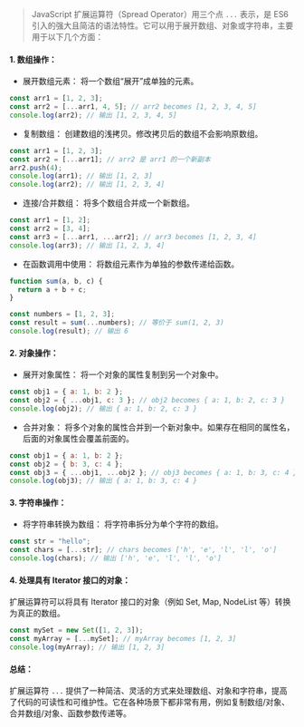 > JavaScript 扩展运算符（Spread Operator）用三个点 `...` 表示，是 ES6 引入的强大且简洁的语法特性。它可以用于展开数组、对象或字符串，主要用于以下几个方面：

#### 1. 数组操作：

- 展开数组元素： 将一个数组“展开”成单独的元素。

```js
const arr1 = [1, 2, 3];
const arr2 = [...arr1, 4, 5]; // arr2 becomes [1, 2, 3, 4, 5]
console.log(arr2); // 输出 [1, 2, 3, 4, 5]
```

- 复制数组： 创建数组的浅拷贝。修改拷贝后的数组不会影响原数组。

```js
const arr1 = [1, 2, 3];
const arr2 = [...arr1]; // arr2 是 arr1 的一个新副本
arr2.push(4);
console.log(arr1); // 输出 [1, 2, 3]
console.log(arr2); // 输出 [1, 2, 3, 4]
```

- 连接/合并数组： 将多个数组合并成一个新数组。

```js
const arr1 = [1, 2];
const arr2 = [3, 4];
const arr3 = [...arr1, ...arr2]; // arr3 becomes [1, 2, 3, 4]
console.log(arr3); // 输出 [1, 2, 3, 4]
```

- 在函数调用中使用： 将数组元素作为单独的参数传递给函数。

```js
function sum(a, b, c) {
  return a + b + c;
}

const numbers = [1, 2, 3];
const result = sum(...numbers); // 等价于 sum(1, 2, 3)
console.log(result); // 输出 6
```

#### 2. 对象操作：

- 展开对象属性： 将一个对象的属性复制到另一个对象中。

```js
const obj1 = { a: 1, b: 2 };
const obj2 = { ...obj1, c: 3 }; // obj2 becomes { a: 1, b: 2, c: 3 }
console.log(obj2); // 输出 { a: 1, b: 2, c: 3 }
```

- 合并对象： 将多个对象的属性合并到一个新对象中。如果存在相同的属性名，后面的对象属性会覆盖前面的。

```js
const obj1 = { a: 1, b: 2 };
const obj2 = { b: 3, c: 4 };
const obj3 = { ...obj1, ...obj2 }; // obj3 becomes { a: 1, b: 3, c: 4 }
console.log(obj3); // 输出 { a: 1, b: 3, c: 4 }
```

#### 3. 字符串操作：

- 将字符串转换为数组： 将字符串拆分为单个字符的数组。

```js
const str = "hello";
const chars = [...str]; // chars becomes ['h', 'e', 'l', 'l', 'o']
console.log(chars); // 输出 ['h', 'e', 'l', 'l', 'o']
```

#### 4. 处理具有 Iterator 接口的对象：

扩展运算符可以将具有 Iterator 接口的对象（例如 Set, Map, NodeList 等）转换为真正的数组。

```js
const mySet = new Set([1, 2, 3]);
const myArray = [...mySet]; // myArray becomes [1, 2, 3]
console.log(myArray); // 输出 [1, 2, 3]
```

#### 总结：

扩展运算符 `...` 提供了一种简洁、灵活的方式来处理数组、对象和字符串，提高了代码的可读性和可维护性。它在各种场景下都非常有用，例如复制数组/对象、合并数组/对象、函数参数传递等。
